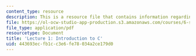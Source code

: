 ```yaml
---
content_type: resource
description: This is a resource file that contains information regarding lecture 1.
file: https://ol-ocw-studio-app-production.s3.amazonaws.com/courses/6-s096-effective-programming-in-c-and-c-january-iap-2014/443693ecfb1cc3e6fe78034a2ce179d0_MIT6_S096IAP14_Lecture1.pdf
file_type: application/pdf
resourcetype: Document
title: 'Lecture 1: Introduction to C'
uid: 443693ec-fb1c-c3e6-fe78-034a2ce179d0
---
```

